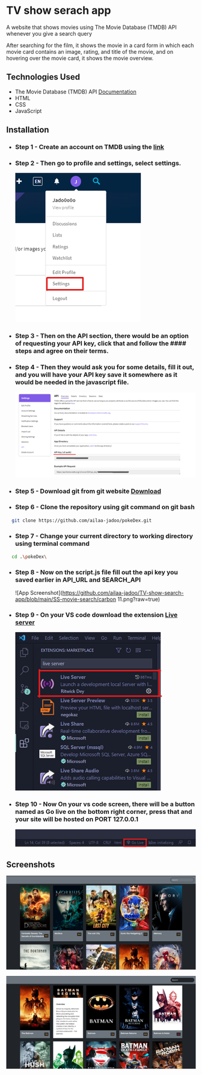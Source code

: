 
# TV show serach app

A website that shows movies using The Movie Database (TMDB) API whenever you give a search query

After searching for the film, it shows the movie in a card form in which each movie card contains an image, rating, and title of the movie, and on hovering over the movie card, it shows the movie overview.
## Technologies Used

- The Movie Database (TMDB) API [Documentation](https://developers.themoviedb.org/3/getting-started/introduction)
- HTML
- CSS
- JavaScript


## Installation


- ### Step 1 - Create an account on TMDB using the [link](https://www.themoviedb.org/signup)

- ### Step 2 - Then go to profile and settings, select settings.

    ![App Screenshot](https://github.com/ailaa-jadoo/TV-show-search-app/blob/main/SS-movie-search/tmdb11.png?raw=true)

- ### Step 3 - Then on the API section, there would be an option of requesting your API key, click that and follow the #### steps and agree on their terms.


- ### Step 4 - Then they would ask you for some details, fill it out, and you will have your API key save it somewhere as it would be needed in the javascript file.

    ![App Screenshot](https://github.com/ailaa-jadoo/TV-show-search-app/blob/main/SS-movie-search/tmdb2.png?raw=true)


- ### Step 5 - Download git from git website [Download](https://git-scm.com/downloads)

- ### Step 6 - Clone the repository using git command on git bash

```bash
  git clone https://github.com/ailaa-jadoo/pokeDex.git
```

- ### Step 7 - Change your current directory to working directory using terminal command

``` bash
  cd .\pokeDex\
```

- ### Step 8 - Now on the script.js file fill out the api key you saved earlier in API_URL and SEARCH_API

  ![App Screenshot](https://github.com/ailaa-jadoo/TV-show-search-app/blob/main/SS-movie-search/carbon 11.png?raw=true)

- ### Step 9 - On your VS code download the extension [Live server](https://marketplace.visualstudio.com/items?itemName=ritwickdey.LiveServer)

  ![App Screenshot](https://github.com/ailaa-jadoo/pokeDex/blob/main/live%20server.png?raw=true)

- ### Step 10 - Now On your vs code screen, there will be a button named as Go live on the bottom right corner, press that and your site will be hosted on PORT 127.0.0.1 

   ![App Screenshot](https://github.com/ailaa-jadoo/pokeDex/blob/main/go%20live.png?raw=true)


## Screenshots

![App Screenshot](https://github.com/ailaa-jadoo/TV-show-search-app/blob/main/SS-movie-search/movie1.png?raw=true)

![App Screenshot](https://github.com/ailaa-jadoo/TV-show-search-app/blob/main/SS-movie-search/movie2.png?raw=true)
